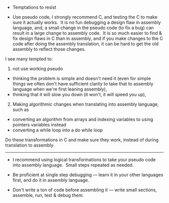  * Temptations to resist

* Use pseudo code, I strongly recommend C, and testing the C to make sure it actually works.&nbsp; It is no fun debugging a design flaw in assembly language, and, a small change in the pseudo code (to fix a bug) can result in a large change to assembly code.&nbsp; It is so much easier to find & fix design flaws in C than in assembly, and if you make changes to the C code after doing the assembly translation, it can be hard to get the old assembly to reflect those changes.

I see many tempted to:

1. not use working pseudo<br/>
  * thinking the problem is simple and doesn't need it (even for simple things we often don't have sufficient clarity to take that to assembly language when we're first leaning assembly), 
  * thinking that it will slow you down (it won't, it will speed you up), 

2. Making algorithmic changes when translating into assembly language, such as 
  * converting an algorithm from arrays and indexing variables to using pointers variables instead
  * converting a while loop into a do while loop

Do these transformations in C and make sure they work, instead of during translation to assembly

---

* I recommend using logical transformations to take your pseudo code into assembly language.&nbsp; Small steps repeated as needed.

* Be proficient at single step debugging &#8212; learn it in your other languages first, and do it in assembly language.

* Don't write a ton of code before assembling it &#8212; write small sections, assemble, run, test & debug them.

